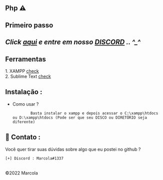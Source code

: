 ## Php ⚠️



**Primeiro passo**
----------
*Click <a href="https://discord.gg/z8V8FxsNf9">aqui</a> e entre em nosso <a href="https://discord.gg/z8V8FxsNf9">DISCORD</a> .. ^_^*
----------
<h2>Ferramentas</h2>
1. XAMPP <a href="https://sourceforge.net/projects/xampp/files/XAMPP%20Windows/8.1.10/xampp-windows-x64-8.1.10-0-VS16-installer.exe">check</a><br>
2. Sublime Text <a href="https://www.sublimetext.com/download_thanks?target=win-x64">check</a><br>


Instalação : 
------
         
    
 - Como usar ?
   
               Basta instalar o xampp e depois acessar o C:\xampp\htdocs ou D:\xampp\htdocs (Pode ser que seu DISCO ou DIRETÓRIO seja diferente)
               

📧 Contato :
------
Você quer tirar suas dúvidas sobre algo que eu postei no github ?
```
[+] Discord : Marcola#1337
```

<br>©2022 Marcola
